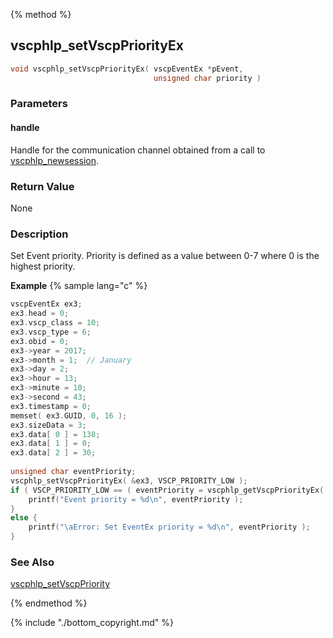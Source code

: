 {% method %}
## vscphlp_setVscpPriorityEx

```c
void vscphlp_setVscpPriorityEx( vscpEventEx *pEvent, 
                                unsigned char priority )
```


### Parameters

#### handle
Handle for the communication channel obtained from a call to [vscphlp_newsession](vscphlp_newsession.md).

### Return Value
None

### Description
Set Event priority. Priority is defined as a value between 0-7 where 0 is the highest priority. 

**Example** {% sample lang="c" %}

```c
vscpEventEx ex3;
ex3.head = 0;
ex3.vscp_class = 10;
ex3.vscp_type = 6;
ex3.obid = 0;
ex3->year = 2017;
ex3->month = 1;  // January
ex3->day = 2;
ex3->hour = 13;
ex3->minute = 10;
ex3->second = 43;
ex3.timestamp = 0;
memset( ex3.GUID, 0, 16 );
ex3.sizeData = 3;
ex3.data[ 0 ] = 138;
ex3.data[ 1 ] = 0;
ex3.data[ 2 ] = 30;
 
unsigned char eventPriority;
vscphlp_setVscpPriorityEx( &ex3, VSCP_PRIORITY_LOW );
if ( VSCP_PRIORITY_LOW == ( eventPriority = vscphlp_getVscpPriorityEx( &ex3 ) ) ) {
    printf("Event priority = %d\n", eventPriority );
}
else {
    printf("\aError: Set EventEx priority = %d\n", eventPriority );
}
```


### See Also
[vscphlp_setVscpPriority](vscphlp_setvscppriority.md)

{% endmethod %}

{% include "./bottom_copyright.md" %}